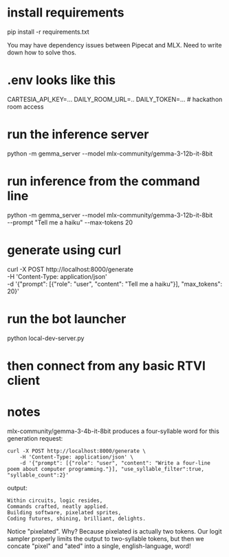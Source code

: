 
# install requirements

pip install -r requirements.txt

You may have dependency issues between Pipecat and MLX. Need to write down how to solve thos.

# .env looks like this
CARTESIA_API_KEY=...
DAILY_ROOM_URL=..
DAILY_TOKEN=... # hackathon room access

# run the inference server

python -m gemma_server --model mlx-community/gemma-3-12b-it-8bit

# run inference from the command line

python -m gemma_server --model mlx-community/gemma-3-12b-it-8bit \
    --prompt "Tell me a haiku" --max-tokens 20

# generate using curl

curl -X POST http://localhost:8000/generate \
    -H 'Content-Type: application/json' \
    -d '{"prompt": [{"role": "user", "content": "Tell me a haiku"}], "max_tokens": 20}'

# run the bot launcher

python local-dev-server.py

# then connect from any basic RTVI client

# notes

mlx-community/gemma-3-4b-it-8bit produces a four-syllable word for this generation request:

```
curl -X POST http://localhost:8000/generate \
    -H 'Content-Type: application/json' \
    -d '{"prompt": [{"role": "user", "content": "Write a four-line poem about computer programming."}], "use_syllable_filter":true, "syllable_count":2}'
```

output:

```
Within circuits, logic resides,
Commands crafted, neatly applied.
Building software, pixelated sprites,
Coding futures, shining, brilliant, delights.
```

Notice "pixelated". Why? Because pixelated is actually two tokens. Our logit sampler properly limits the output to two-syllable tokens, but then we concate "pixel" and "ated" into a single, english-language, word!

